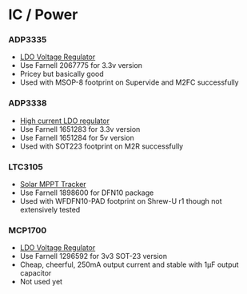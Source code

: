# IC / Power

### ADP3335
* [LDO Voltage 
  Regulator](http://www.analog.com/en/products/power-management/linear-regulators/adp3335.html)
* Use Farnell 2067775 for 3.3v version
* Pricey but basically good
* Used with MSOP-8 footprint on Supervide and M2FC successfully

### ADP3338
* [High current LDO 
  regulator](http://www.analog.com/en/products/power-management/linear-regulators/adp3338.html)
* Use Farnell 1651283 for 3.3v version
* Use Farnell 1651284 for 5v version
* Used with SOT223 footprint on M2R successfully


### LTC3105
* [Solar MPPT Tracker](http://www.linear.com/product/LTC3105)
* Use Farnell 1898600 for DFN10 package
* Used with WFDFN10-PAD footprint on Shrew-U r1 though not extensively tested

### MCP1700
* [LDO Voltage Regulator](http://www.farnell.com/datasheets/1784514.pdf)
* Use Farnell 1296592 for 3v3 SOT-23 version
* Cheap, cheerful, 250mA output current and stable with 1µF output capacitor
* Not used yet

